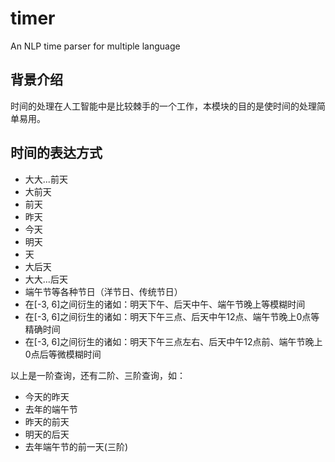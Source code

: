 # timer
An NLP time parser for multiple language

## 背景介绍

时间的处理在人工智能中是比较棘手的一个工作，本模块的目的是使时间的处理简单易用。

## 时间的表达方式

- 大大...前天
- 大前天
- 前天
- 昨天
- 今天
- 明天
- 天
- 大后天
- 大大...后天
- 端午节等各种节日（洋节日、传统节日）
- 在[-3, 6]之间衍生的诸如：明天下午、后天中午、端午节晚上等模糊时间
- 在[-3, 6]之间衍生的诸如：明天下午三点、后天中午12点、端午节晚上0点等精确时间
- 在[-3, 6]之间衍生的诸如：明天下午三点左右、后天中午12点前、端午节晚上0点后等微模糊时间

以上是一阶查询，还有二阶、三阶查询，如：

- 今天的昨天
- 去年的端午节
- 昨天的前天
- 明天的后天
- 去年端午节的前一天(三阶)
